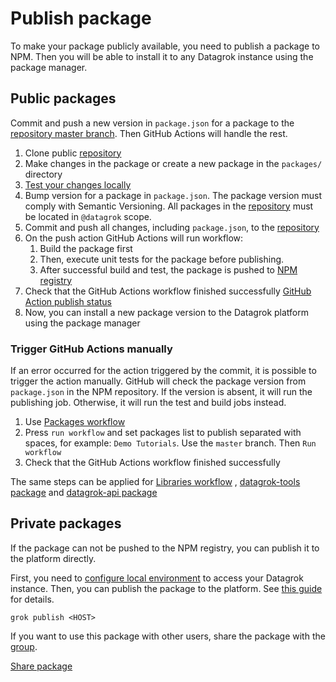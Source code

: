 <!-- TITLE: Publish packages -->

# Publish package

To make your package publicly available, you need to publish a package to NPM. Then you will be able to install it to
any Datagrok instance using the package manager.

## Public packages

Commit and push a new version in `package.json` for a package to
the [repository master branch](../../collaborate/public-repository.md). Then GitHub Actions will handle the rest.

1) Clone public [repository](../../collaborate/public-repository.md)
2) Make changes in the package or create a new package in the `packages/` directory
3) [Test your changes locally](test-packages.md#local-testing)
4) Bump version for a package in `package.json`. The package version must comply with Semantic Versioning. All packages
   in the [repository](../../collaborate/public-repository.md) must be located in `@datagrok` scope.
5) Commit and push all changes, including `package.json`, to the [repository](../../collaborate/public-repository.md)
6) On the push action GitHub Actions will run workflow:
    1) Build the package first
    2) Then, execute unit tests for the package before publishing.
    3) After successful build and test, the package is pushed to [NPM registry](https://www.npmjs.com/)
7) Check that the GitHub Actions workflow finished successfully
   [GitHub Action publish status](github-actions-publish-status.png)
8) Now, you can install a new package version to the Datagrok platform using the package manager

### Trigger GitHub Actions manually

If an error occurred for the action triggered by the commit, it is possible to trigger the action manually. GitHub will
check the package version from `package.json` in the NPM repository. If the version is absent, it will run the
publishing job. Otherwise, it will run the test and build jobs instead.

1) Use [Packages workflow](https://github.com/datagrok-ai/public/actions/workflows/packages.yml)
2) Press `run workflow` and set packages list to publish separated with spaces, for example: `Demo Tutorials`. Use
   the `master` branch. Then `Run workflow`
3) Check that the GitHub Actions workflow finished successfully

The same steps can be applied
for [Libraries workflow](https://github.com/datagrok-ai/public/actions/workflows/libraries.yaml)
, [datagrok-tools package](https://github.com/datagrok-ai/public/actions/workflows/tools.yml)
and [datagrok-api package](https://github.com/datagrok-ai/public/actions/workflows/js-api.yml)

## Private packages

If the package can not be pushed to the NPM registry, you can publish it to the platform directly.

First, you need to [configure local environment](set-up-environment.md)  to access your Datagrok instance. Then, you can
publish the package to the platform. See [this guide](../develop.md#publishing) for details.

```shell
grok publish <HOST>
```

If you want to use this package with other users, share the package with the [group](../../govern/group.md).

[Share package](share-package.png)
